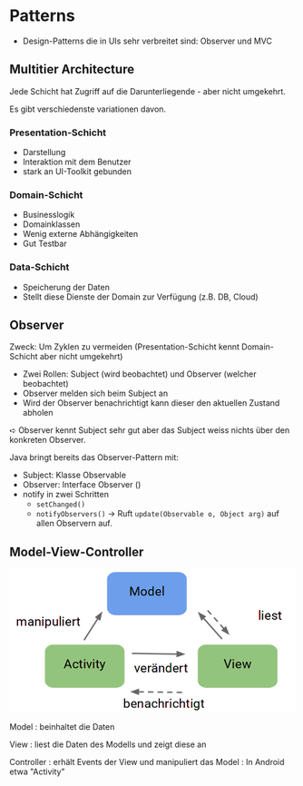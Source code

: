 # Patterns

* Design-Patterns die in UIs sehr verbreitet sind: Observer und MVC

## Multitier Architecture

Jede Schicht hat Zugriff auf die Darunterliegende - aber nicht umgekehrt.

Es gibt verschiedenste variationen davon.

### Presentation-Schicht
* Darstellung
* Interaktion mit dem Benutzer
* stark an UI-Toolkit gebunden

### Domain-Schicht
* Businesslogik
* Domainklassen
* Wenig externe Abhängigkeiten
* Gut Testbar

### Data-Schicht
* Speicherung der Daten
* Stellt diese Dienste der Domain zur Verfügung (z.B. DB, Cloud)

## Observer

Zweck: Um Zyklen zu vermeiden (Presentation-Schicht kennt Domain-Schicht aber nicht umgekehrt)

* Zwei Rollen: Subject (wird beobachtet) und Observer (welcher beobachtet)
* Observer melden sich beim Subject an
* Wird der Observer benachrichtigt kann dieser den aktuellen Zustand abholen

➪ Observer kennt Subject sehr gut aber das Subject weiss nichts über den konkreten Observer.

Java bringt bereits das Observer-Pattern mit:

* Subject: Klasse Observable
* Observer: Interface Observer ()
* notify in zwei Schritten
    * `setChanged()`
    * `notifyObservers()` → Ruft `update(Observable o, Object arg)` auf allen Observern auf.


## Model-View-Controller

![Model-View-Controller (Activity)](images/mvc.png)

Model
: beinhaltet die Daten

View
: liest die Daten des Modells und zeigt diese an

Controller
: erhält Events der View und manipuliert das Model
: In Android etwa "Activity"
